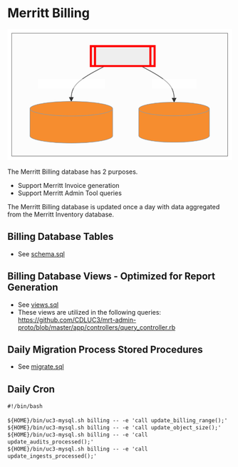 # Merritt Billing

[![](https://github.com/CDLUC3/mrt-doc/raw/main/diagrams/billing.mmd.svg)](https://cdluc3.github.io/mrt-doc/diagrams/admin-billing)

The Merritt Billing database has 2 purposes.
- Support Merritt Invoice generation
- Support Merritt Admin Tool queries

The Merritt Billing database is updated once a day with data aggregated from the Merritt Inventory database.

## Billing Database Tables
- See [schema.sql](sql/schema.sql)

## Billing Database Views - Optimized for Report Generation
- See [views.sql](sql/views.sql)
- These views are utilized in the following queries: https://github.com/CDLUC3/mrt-admin-proto/blob/master/app/controllers/query_controller.rb

## Daily Migration Process Stored Procedures

- See [migrate.sql](sql/migrate.sql)

## Daily Cron
```
#!/bin/bash

${HOME}/bin/uc3-mysql.sh billing -- -e 'call update_billing_range();'
${HOME}/bin/uc3-mysql.sh billing -- -e 'call update_object_size();'
${HOME}/bin/uc3-mysql.sh billing -- -e 'call update_audits_processed();'
${HOME}/bin/uc3-mysql.sh billing -- -e 'call update_ingests_processed();'
```